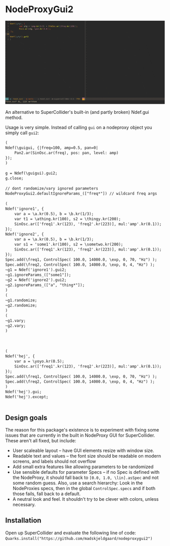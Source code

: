 # NodeProxyGui2

![ndefgui2 in action](ndefgui2.gif)

An alternative to SuperCollider's built-in (and partly broken) Ndef.gui method.

Usage is very simple. Instead of calling `gui` on a nodeproxy object you simply call `gui2`:
```supercollider
(
Ndef(\guigui, {|freq=100, amp=0.5, pan=0| 
	Pan2.ar(SinOsc.ar(freq), pos: pan, level: amp)
});
)

g = Ndef(\guigui).gui2;
g.close;

// dont randomize/vary ignored parameters
NodeProxyGui2.defaultIgnoreParams_(["freq*"]) // wildcard freq args

(
Ndef('ignore1', {
    var a = \a.kr(0.5), b = \b.kr(1/3);
    var t1 = \athing.kr(100), s2 = \thingy.kr(200);
    SinOsc.ar(['freq1'.kr(123), 'freq2'.kr(223)], mul:'amp'.kr(0.1));
});
Ndef('ignore2', {
    var a = \a.kr(0.5), b = \b.kr(1/3);
    var s1 = 'some1'.kr(100), s2 = \sometwo.kr(200);
    SinOsc.ar(['freq1'.kr(123), 'freq2'.kr(223)], mul:'amp'.kr(0.1));
});
Spec.add(\freq1, ControlSpec( 100.0, 14000.0, \exp, 0, 70, "Hz") );
Spec.add(\freq2, ControlSpec( 100.0, 14000.0, \exp, 0, 4, "Hz") );
~g1 = Ndef('ignore1').gui2;
~g1.ignoreParams_(["some1"]);
~g2 = Ndef('ignore2').gui2;
~g2.ignoreParams_(["a", "thing*"]);
)
(
~g1.randomize;
~g2.randomize;
)
(
~g1.vary;
~g2.vary;
)



(
Ndef('hej', {
    var a = \yoyo.kr(0.5);
    SinOsc.ar(['freq1'.kr(123), 'freq2'.kr(223)], mul:'amp'.kr(0.1));
});
Spec.add(\freq1, ControlSpec( 100.0, 14000.0, \exp, 0, 70, "Hz") );
Spec.add(\freq2, ControlSpec( 100.0, 14000.0, \exp, 0, 4, "Hz") );
)
Ndef('hej').gui;
Ndef('hej').except;


```

## Design goals

The reason for this package's existence is to experiment with fixing some issues that are currently in the built in NodeProxy GUI for SuperCollider. These aren't all fixed, but include:

* User scaleable layout – have GUI elements resize with window size.
* Readable text and values – the font size should be readable on modern screens, and labels should not overflow
* Add small extra features like allowing parameters to be randomized
* Use sensible defaults for parameter Specs – if no Spec is defined with the NodeProxy, it should fall back to `[0.0, 1.0, \lin].asSpec` and not some random guess. Also, use a search hierarchy: Look in the NodeProxies specs, then in the global `ControlSpec.specs` and if both those fails, fall back to a default.
* A neutral look and feel. It shouldn't try to be clever with colors, unless necessary.

## Installation

Open up SuperCollider and evaluate the following line of code:
`Quarks.install("https://github.com/madskjeldgaard/nodeproxygui2")`
